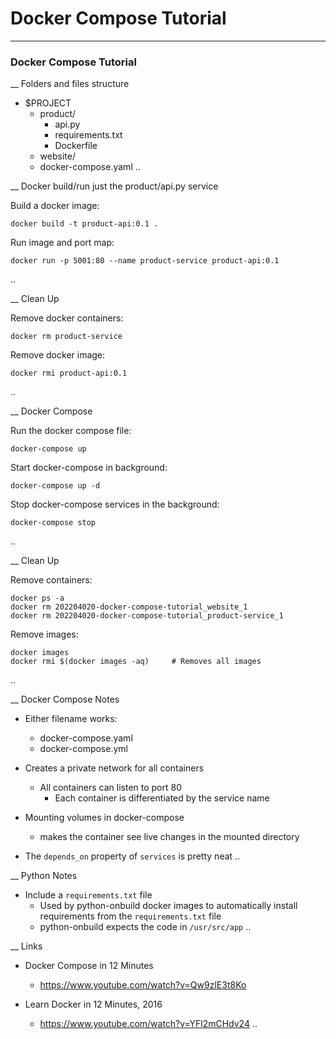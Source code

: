 # Docker Compose Tutorial


----
### Docker Compose Tutorial

__ Folders and files structure

- $PROJECT
    - product/
        - api.py
        - requirements.txt
        - Dockerfile
    - website/
    - docker-compose.yaml
..

__ Docker build/run just the product/api.py service

Build a docker image:

    docker build -t product-api:0.1 .

Run image and port map:

    docker run -p 5001:80 --name product-service product-api:0.1
..

__ Clean Up

Remove docker containers:

    docker rm product-service

Remove docker image:

    docker rmi product-api:0.1
..

__ Docker Compose

Run the docker compose file:

    docker-compose up


Start docker-compose in background:

    docker-compose up -d


Stop docker-compose services in the background:

    docker-compose stop
..

__ Clean Up

Remove containers:

    docker ps -a
    docker rm 202204020-docker-compose-tutorial_website_1
    docker rm 202204020-docker-compose-tutorial_product-service_1

Remove images:

    docker images
    docker rmi $(docker images -aq)     # Removes all images
..

__ Docker Compose Notes

- Either filename works:
    - docker-compose.yaml
    - docker-compose.yml

- Creates a private network for all containers
    - All containers can listen to port 80
        - Each container is differentiated by the service name

- Mounting volumes in docker-compose
    - makes the container see live changes in the mounted directory

- The `depends_on` property of `services` is pretty neat
..

__ Python Notes

- Include a `requirements.txt` file
    - Used by python-onbuild docker images to automatically install
      requirements from the `requirements.txt` file
    - python-onbuild expects the code in `/usr/src/app`
..

__ Links

- Docker Compose in 12 Minutes
    - https://www.youtube.com/watch?v=Qw9zlE3t8Ko

- Learn Docker in 12 Minutes, 2016
    - https://www.youtube.com/watch?v=YFl2mCHdv24
..

